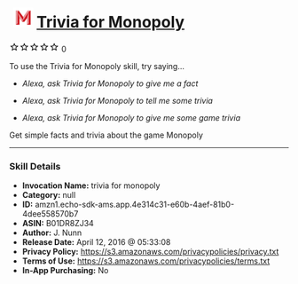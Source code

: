 # &nbsp;<img src="skill_icon" alt="Trivia for Monopoly icon" width="36"> [Trivia for Monopoly](http://alexa.amazon.com/#skills/amzn1.echo-sdk-ams.app.4e314c31-e60b-4aef-81b0-4dee558570b7)
![0 stars](../../images/ic_star_border_black_18dp_1x.png)![0 stars](../../images/ic_star_border_black_18dp_1x.png)![0 stars](../../images/ic_star_border_black_18dp_1x.png)![0 stars](../../images/ic_star_border_black_18dp_1x.png)![0 stars](../../images/ic_star_border_black_18dp_1x.png) 0

To use the Trivia for Monopoly skill, try saying...

* *Alexa, ask Trivia for Monopoly to give me a fact*

* *Alexa, ask Trivia for Monopoly to tell me some trivia*

* *Alexa, ask Trivia for Monopoly to give me some game trivia*

Get simple facts and trivia about the game Monopoly

***

### Skill Details

* **Invocation Name:** trivia for monopoly
* **Category:** null
* **ID:** amzn1.echo-sdk-ams.app.4e314c31-e60b-4aef-81b0-4dee558570b7
* **ASIN:** B01DR8ZJ34
* **Author:** J. Nunn
* **Release Date:** April 12, 2016 @ 05:33:08
* **Privacy Policy:** https://s3.amazonaws.com/privacypolicies/privacy.txt
* **Terms of Use:** https://s3.amazonaws.com/privacypolicies/terms.txt
* **In-App Purchasing:** No
